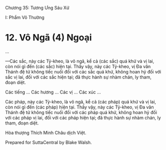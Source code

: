  

Chương 35: Tương Ưng Sáu Xứ

I: Phẩm Vô Thường

# 12\. Vô Ngã (4) Ngoại

…

—Các sắc, này các Tỷ-kheo, là vô ngã, kể cả (các sắc) quá khứ và vị lai, còn nói gì đến (các sắc) hiện tại. Thấy vậy, này các Tỷ-kheo, vị Ða văn Thánh đệ tử không tiếc nuối đối với các sắc quá khứ, không hoan hỷ đối với sắc vị lai, đối với các sắc hiện tại; đã thực hành sự nhàm chán, ly tham, đoạn diệt.

Các tiếng … Các hương … Các vị … Các xúc …

Các pháp, này các Tỷ-kheo, là vô ngã, kể cả (các pháp) quá khứ và vị lai, còn nói gì đến (các pháp) hiện tại. Thấy vậy, này các Tỷ-kheo, vị Ða văn Thánh đệ tử không tiếc nuối đối với các pháp quá khứ, không hoan hỷ đối với các pháp vị lai, đối với các pháp hiện tại; đã thực hành sự nhàm chán, ly tham, đoạn diệt.

Hòa thượng Thích Minh Châu dịch Việt.

Prepared for SuttaCentral by Blake Walsh.